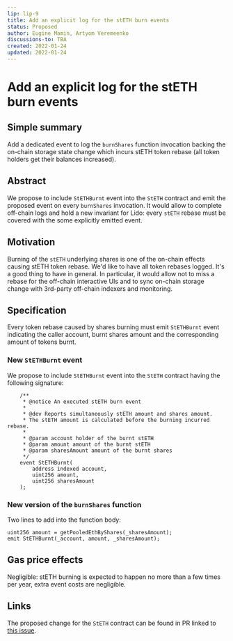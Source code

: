 ```yaml
---
lip: lip-9
title: Add an explicit log for the stETH burn events
status: Proposed
author: Eugine Mamin, Artyom Veremeenko
discussions-to: TBA
created: 2022-01-24
updated: 2022-01-24
---
```


# Add an explicit log for the stETH burn events

## Simple summary

Add a dedicated event to log the `burnShares` function invocation backing the on-chain storage state change which incurs stETH token rebase (all token holders get their balances increased).

## Abstract

We propose to include `StETHBurnt` event into the `StETH` contract and emit the proposed event on every `burnShares` invocation.
It would allow to complete off-chain logs and hold a new invariant for Lido: every `stETH` rebase must be covered with the some explicitly emitted event.

## Motivation

Burning of the `stETH` underlying shares is one of the on-chain effects causing stETH token rebase. We'd like to have all token rebases logged. It's a good thing to have in general. In particular, it would allow not to miss a rebase for the off-chain interactive UIs and to sync on-chain storage change with 3rd-party off-chain indexers and monitoring.

## Specification

Every token rebase caused by shares burning must emit `StETHBurnt` event indicating the caller account, burnt shares amount and the corresponding amount of tokens burnt.

### New `StETHBurnt` event

We propose to include `StETHBurnt` event into the `StETH` contract having the following signature:
```solidity
    /**
     * @notice An executed stETH burn event
     *
     * @dev Reports simultaneously stETH amount and shares amount.
     * The stETH amount is calculated before the burning incurred rebase.
     *
     * @param account holder of the burnt stETH
     * @param amount amount of the burnt stETH
     * @param sharesAmount amount of the burnt shares
     */
    event StETHBurnt(
        address indexed account,
        uint256 amount,
        uint256 sharesAmount
    );
```

### New version of the `burnShares` function

Two lines to add into the function body:

    uint256 amount = getPooledEthByShares(_sharesAmount);
    emit StETHBurnt(_account, amount, _sharesAmount);

## Gas price effects

Negligible: stETH burning is expected to happen no more than a few times per year, extra event costs are negligible. 

## Links

The proposed change for the `StETH` contract can be found in PR linked to [this issue](https://github.com/lidofinance/lido-dao/issues/372).
